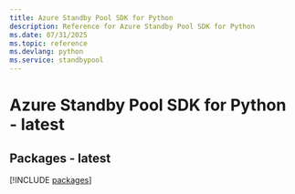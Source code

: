 ```yaml
---
title: Azure Standby Pool SDK for Python
description: Reference for Azure Standby Pool SDK for Python
ms.date: 07/31/2025
ms.topic: reference
ms.devlang: python
ms.service: standbypool
---
```

# Azure Standby Pool SDK for Python - latest
## Packages - latest
[!INCLUDE [packages](standby-pool-index.md)]